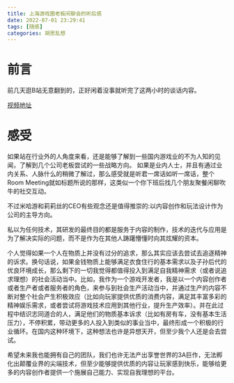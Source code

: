 ```yaml
---
title: 上海游戏圈老板闲聊会的听后感
date: 2022-07-01 23:29:41
tags: [随感]
categories: 胡思乱想
---
```

# 前言

前几天逛B站无意翻到的，正好闲着没事就听完了这两小时的谈话内容。

[视频地址](https://www.bilibili.com/video/BV1sP4y1F7xa)

# 感受

如果站在行业外的人角度来看，还是能够了解到一些国内游戏业的不为人知的见闻，了解到几个公司老板尝试的一些战略方向。
如果是业内人士，并且有通过业内关系、人脉什么的稍微了解过，那么感受就是听君一席话如听一席话，整个Room Meeting就如标题所说的那样，这类似一个你下班后找几个朋友聚餐闲聊吹牛的社交互动。

不过米哈游和莉莉丝的CEO有些观念还是值得推崇的:以内容创作和玩法设计作为公司的主导方向。

私以为任何技术，其研发的最终目的都是服务于内容的制作，技术的迭代与应用是为了解决实际的问题，而不是作为在其他人踌躇懵懂时向其炫耀的资本。

个人觉得如果一个人在物质上并没有过分的追求，那么其实应该去尝试去追逐精神的诉求。换句话说，如果金钱物质上能够满足衣食住行的基本需求以及子孙后代的优良环境成长，那么剩下的一切我觉得都值得投入到满足自我精神需求（或者说追求理想）的社会活动当中。比如，我作为一个游戏开发者，我是以一个内容创作者或者生产者或者服务者的角色，来参与到社会生产活动当中，并通过生产的内容不断对整个社会产生积极效应（比如向玩家提供优质的消费内容，满足其丰富多彩的精神娱乐需求，或者尝试将游戏技术应用到其他行业，提升生产效率）。并在此过程中结识志同道合的人，满足他们的物质基本诉求（比如有房有车，没有基本生活压力），不停积累，带动更多的人投入到类似的事业当中，最终形成一个积极的行业循环。在国内这种环境下，这种想法也许是异想天开，但至少我个人还是会去尝试。

希望未来我也能拥有自己的团队，我们也许无法产出享誉世界的3A巨作，无法孵化出颠覆业界的尖端技术，但至少能够提供优质的内容让玩家感到快乐，能够给更多的内容创作者提供一个施展自己能力、实现自我理想的平台。
